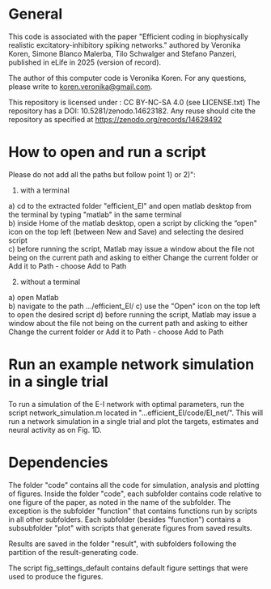 # General
This code is associated with the paper "Efficient coding in biophysically realistic excitatory-inhibitory spiking networks." authored by Veronika Koren, Simone Blanco Malerba, Tilo Schwalger and Stefano Panzeri, published in eLife in 2025 (version of record).

The author of this computer code is Veronika Koren. For any questions, please write to koren.veronika@gmail.com.

This repository is licensed under : CC BY-NC-SA 4.0 (see LICENSE.txt)
The repository has a DOI: 10.5281/zenodo.14623182. Any reuse should cite the repository as specified at https://zenodo.org/records/14628492

# How to open and run a script
Please do not add all the paths but follow point 1) or 2)":

1) with a terminal

a) cd to the extracted folder "efficient_EI" and open matlab desktop from the terminal by typing "matlab" in the same terminal  
b) inside Home of the matlab desktop, open a script by clicking the “open" icon on the top left (between New and Save) and selecting the desired script  
c) before running the script, Matlab may issue a window about the file not being on the current path and asking to either Change the current folder or Add it to Path - choose Add to Path

2) without a terminal

a) open Matlab  
b) navigate to the path .../efficient_EI/ 
c) use the "Open" icon on the top left to open the desired script
d) before running the script, Matlab may issue a window about the file not being on the current path and asking to either Change the current folder or Add it to Path - choose Add to Path

# Run an example network simulation in a single trial

To run a simulation of the E-I network with optimal parameters, run the script network_simulation.m located in "...efficient_EI/code/EI_net/". This will run a network simulation in a single trial and plot the targets, estimates and neural activity as on Fig. 1D.

# Dependencies

The folder "code" contains all the code for simulation, analysis and plotting of figures. Inside the folder "code", each subfolder contains code relative to one figure of the paper, as noted in the name of the subfolder. The exception is the subfolder "function" that contains functions run by scripts in all other subfolders. Each subfolder (besides "function") contains a subsubfolder "plot" with scripts that generate figures from saved results. 

Results are saved in the folder "result", with subfolders following the partition of the result-generating code.

The script fig_settings_default contains default figure settings that were used to produce the figures.
